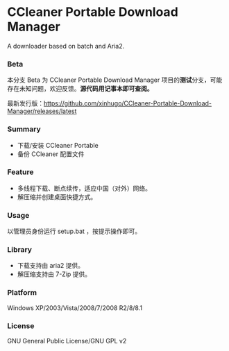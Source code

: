 ﻿CCleaner Portable Download Manager
=====
A downloader based on batch and Aria2.

### Beta
本分支 Beta 为 CCleaner Portable Download Manager 项目的**测试**分支，可能存在未知问题，欢迎反馈。**源代码用记事本即可查阅。**

最新发行版：https://github.com/xinhugo/CCleaner-Portable-Download-Manager/releases/latest

### Summary
* 下载/安装 CCleaner Portable
* 备份 CCleaner 配置文件

### Feature
* 多线程下载、断点续传，适应中国（对外）网络。
* 解压缩并创建桌面快捷方式。

### Usage
以管理员身份运行 setup.bat ，按提示操作即可。

### Library
* 下载支持由 aria2 提供。
* 解压缩支持由 7-Zip 提供。

### Platform
Windows XP/2003/Vista/2008/7/2008 R2/8/8.1

### License
GNU General Public License/GNU GPL v2
